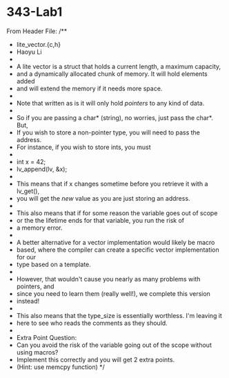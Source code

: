 # 343-Lab1

From Header File:
/**
 * lite_vector.{c,h}
 * Haoyu Li
 *
 * A lite vector is a struct that holds a current length, a maximum capacity,
 * and a dynamically allocated chunk of memory.  It will hold elements added
 * and will extend the memory if it needs more space.
 *
 * Note that written as is it will only hold *pointers* to any kind of data.
 * 
 * So if you are passing a char* (string), no worries, just pass the char*.  But,
 * If you wish to store a non-pointer type, you will need to pass the address.
 * For instance, if you wish to store ints, you must
 *
 * int x = 42;
 * lv_append(lv, &x);
 *
 * This means that if x changes sometime before you retrieve it with a lv_get(),
 * you will get the *new* value as you are just storing an address.
 *
 * This also means that if for some reason the variable goes out of scope
 * or the the lifetime ends for that variable, you run the risk of 
 * a memory error.
 * 
 * A better alternative for a vector implementation would likely be macro
 * based, where the compiler can create a specific vector implementation for our
 * type based on a template.
 *
 * However, that wouldn't cause you nearly as many problems with pointers, and
 * since you need to learn them (really well!), we complete this version
 * instead!
 * 
 * This also means that the type_size is essentially worthless.  I'm leaving it
 * here to see who reads the comments as they should.
 * 
 * Extra Point Question: 
 * Can you avoid the risk of the variable going out of the scope without using macros?
 * Implement this correctly and you will get 2 extra points.
 * (Hint: use memcpy function)
 */

